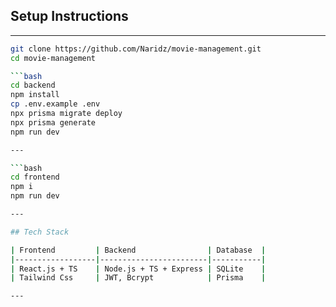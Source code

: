 ## Setup Instructions

---

```bash
git clone https://github.com/Naridz/movie-management.git
cd movie-management

```bash
cd backend
npm install
cp .env.example .env
npx prisma migrate deploy
npx prisma generate
npm run dev

---

```bash
cd frontend
npm i
npm run dev

---

## Tech Stack

| Frontend         | Backend                | Database  |
|------------------|------------------------|-----------|
| React.js + TS    | Node.js + TS + Express | SQLite    |
| Tailwind Css     | JWT, Bcrypt            | Prisma    |

---